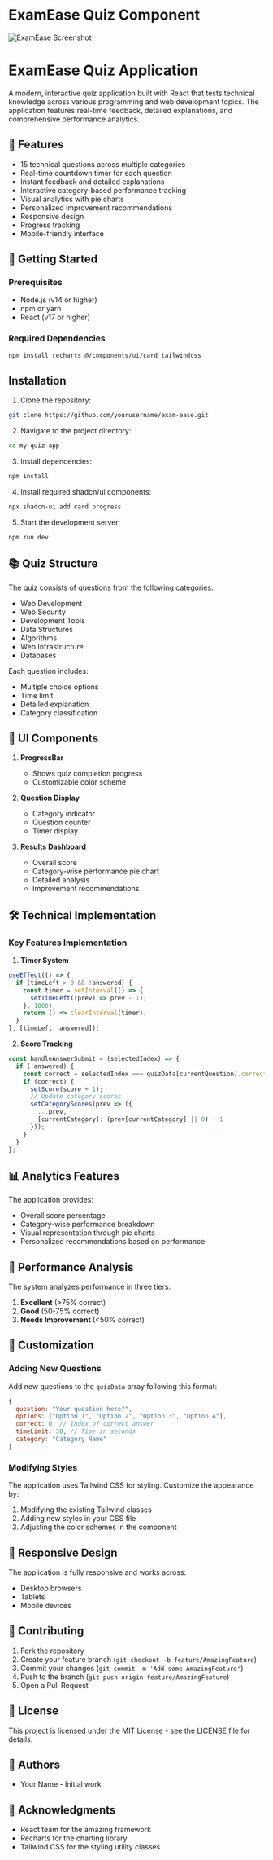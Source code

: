 # ExamEase Quiz Component

![ExamEase Screenshot](./images/exam_console.png)
# ExamEase Quiz Application

A modern, interactive quiz application built with React that tests technical knowledge across various programming and web development topics. The application features real-time feedback, detailed explanations, and comprehensive performance analytics.

## 🌟 Features

- 15 technical questions across multiple categories
- Real-time countdown timer for each question
- Instant feedback and detailed explanations
- Interactive category-based performance tracking
- Visual analytics with pie charts
- Personalized improvement recommendations
- Responsive design
- Progress tracking
- Mobile-friendly interface

## 🚀 Getting Started

### Prerequisites

- Node.js (v14 or higher)
- npm or yarn
- React (v17 or higher)

### Required Dependencies

```bash
npm install recharts @/components/ui/card tailwindcss
```

## Installation

1. Clone the repository:
```sh
git clone https://github.com/yourusername/exam-ease.git
```

2. Navigate to the project directory:
```sh
cd my-quiz-app
```

3. Install dependencies:
```sh
npm install
```

4. Install required shadcn/ui components:
```sh
npx shadcn-ui add card progress
```

5. Start the development server:
```sh
npm run dev
```

## 📚 Quiz Structure

The quiz consists of questions from the following categories:
- Web Development
- Web Security
- Development Tools
- Data Structures
- Algorithms
- Web Infrastructure
- Databases

Each question includes:
- Multiple choice options
- Time limit
- Detailed explanation
- Category classification

## 🎨 UI Components

1. **ProgressBar**
   - Shows quiz completion progress
   - Customizable color scheme

2. **Question Display**
   - Category indicator
   - Question counter
   - Timer display

3. **Results Dashboard**
   - Overall score
   - Category-wise performance pie chart
   - Detailed analysis
   - Improvement recommendations

## 🛠️ Technical Implementation

### Key Features Implementation

1. **Timer System**
```javascript
useEffect(() => {
  if (timeLeft > 0 && !answered) {
    const timer = setInterval(() => {
      setTimeLeft((prev) => prev - 1);
    }, 1000);
    return () => clearInterval(timer);
  }
}, [timeLeft, answered]);
```

2. **Score Tracking**
```javascript
const handleAnswerSubmit = (selectedIndex) => {
  if (!answered) {
    const correct = selectedIndex === quizData[currentQuestion].correct;
    if (correct) {
      setScore(score + 1);
      // Update category scores
      setCategoryScores(prev => ({
        ...prev,
        [currentCategory]: (prev[currentCategory] || 0) + 1
      }));
    }
  }
};
```

## 📊 Analytics Features

The application provides:
- Overall score percentage
- Category-wise performance breakdown
- Visual representation through pie charts
- Personalized recommendations based on performance

## 🎯 Performance Analysis

The system analyzes performance in three tiers:
1. **Excellent** (>75% correct)
2. **Good** (50-75% correct)
3. **Needs Improvement** (<50% correct)

## 🔧 Customization

### Adding New Questions

Add new questions to the `quizData` array following this format:
```javascript
{
  question: "Your question here?",
  options: ["Option 1", "Option 2", "Option 3", "Option 4"],
  correct: 0, // Index of correct answer
  timeLimit: 30, // Time in seconds
  category: "Category Name"
}
```

### Modifying Styles

The application uses Tailwind CSS for styling. Customize the appearance by:
1. Modifying the existing Tailwind classes
2. Adding new styles in your CSS file
3. Adjusting the color schemes in the component

## 📱 Responsive Design

The application is fully responsive and works across:
- Desktop browsers
- Tablets
- Mobile devices

## 🤝 Contributing

1. Fork the repository
2. Create your feature branch (`git checkout -b feature/AmazingFeature`)
3. Commit your changes (`git commit -m 'Add some AmazingFeature'`)
4. Push to the branch (`git push origin feature/AmazingFeature`)
5. Open a Pull Request

## 📝 License

This project is licensed under the MIT License - see the LICENSE file for details.

## 👥 Authors

- Your Name - Initial work

## 🙏 Acknowledgments

- React team for the amazing framework
- Recharts for the charting library
- Tailwind CSS for the styling utility classes
